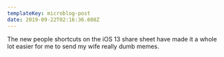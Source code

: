 ```yaml
---
templateKey: microblog-post
date: 2019-09-22T02:16:36.608Z
---
```


The new people shortcuts on the iOS 13 share sheet have made it a whole lot easier for me to send my wife really dumb memes.
